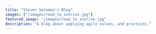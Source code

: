 ```yaml
---
title: "Steven Solomon's Blog"
images: ["/images/road_to_sunrise.jpg"]
featured_image: "/images/road_to_sunrise.jpg"
description: "A blog about applying agile values, and practices."
---
```


